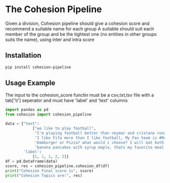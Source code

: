 # The Cohesion Pipeline

Given a division, Cohesion pipeline should give a cohesion score and recommend a suitable name for each group
A suitable should suit each member of the group and be the tightest one (no entities in other groups suits the name), using inter and intra score


## Installation

```bash
pip install cohesion-pipeline
```

## Usage Example
The input to the cohesion_score functin must be a csv,txt,tsv file with a tab['\t'] seperator and must have 'label' and 'text' columns
```python
import pandas as pd
from cohesion import cohesion_pipeline

data = {"text":
            ["we like to play football",
             "I'm playing football better than neymar and cristano ronaldo",
             'I like Fifa more than I like football, My Fav team is #RealMadrid Hala Madrid',
             'Hamburger or Pizza? what would i choose? I will eat both of them, it so tasty!',
             'banana pancakes with syrup maple, thats my favorite meal'],
        'label':
            [1, 1, 1, 2, 2]}
df = pd.DataFrame(data)
score, res = cohesion_pipeline.cohesion_df(df)
print("Cohesion Final score is", score)
print("Cohesion Topics are:", res)

```
